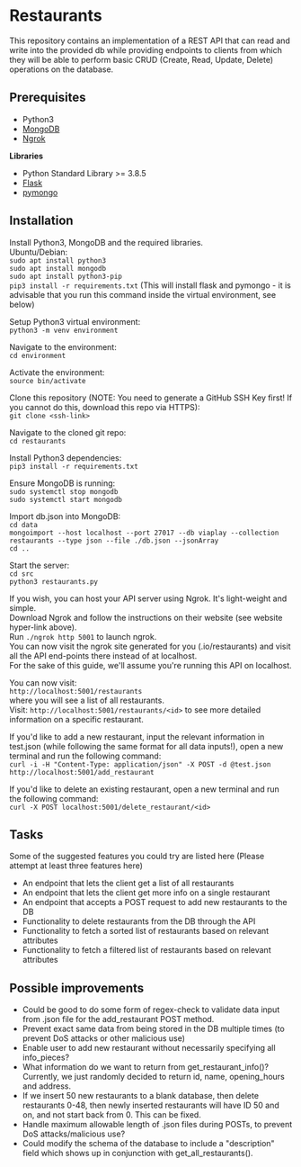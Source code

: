 # Restaurants

This repository contains an implementation of a REST API that can read and write into the provided db while providing endpoints to clients from which they will be able to perform basic CRUD (Create, Read, Update, Delete) operations on the database. 

## Prerequisites

* Python3
* [MongoDB](https://www.mongodb.com/)
* [Ngrok](https://ngrok.com/)

**Libraries**

* Python Standard Library >= 3.8.5
* [Flask](https://pypi.org/project/Flask/)
* [pymongo](https://pypi.org/project/pymongo/)

## Installation

Install Python3, MongoDB and the required libraries. <br>
Ubuntu/Debian: <br>
`sudo apt install python3` <br>
`sudo apt install mongodb` <br>
`sudo apt install python3-pip` <br>
`pip3 install -r requirements.txt` (This will install flask and pymongo - it is advisable that you run this command inside the virtual environment, see below)

Setup Python3 virtual environment: <br>
`python3 -m venv environment`

Navigate to the environment: <br>
`cd environment`

Activate the environment: <br>
`source bin/activate`

Clone this repository (NOTE: You need to generate a GitHub SSH Key first! If you cannot do this, download this repo via HTTPS): <br>
`git clone <ssh-link>`

Navigate to the cloned git repo: <br>
`cd restaurants`

Install Python3 dependencies: <br>
`pip3 install -r requirements.txt`

Ensure MongoDB is running: <br>
`sudo systemctl stop mongodb` <br>
`sudo systemctl start mongodb`

Import db.json into MongoDB: <br>
`cd data` <br>
`mongoimport --host localhost --port 27017 --db viaplay --collection restaurants --type json --file ./db.json --jsonArray` <br>
`cd ..`

Start the server: <br>
`cd src` <br>
`python3 restaurants.py`

If you wish, you can host your API server using Ngrok. It's light-weight and simple. <br>
Download Ngrok and follow the instructions on their website (see website hyper-link above). <br>
Run `./ngrok http 5001` to launch ngrok. <br>
You can now visit the ngrok site generated for you (<hash>.io/restaurants) and visit all the API end-points there instead of at localhost. <br>
For the sake of this guide, we'll assume you're running this API on localhost.

You can now visit: <br>
`http://localhost:5001/restaurants` <br>
where you will see a list of all restaurants. <br>
Visit: `http://localhost:5001/restaurants/<id>` to see more detailed information on a specific restaurant. <br>

If you'd like to add a new restaurant, input the relevant information in test.json (while following the same format for all data inputs!), open a new terminal and run the following command: <br>
`curl -i -H "Content-Type: application/json" -X POST -d @test.json http://localhost:5001/add_restaurant`

If you'd like to delete an existing restaurant, open a new terminal and run the following command: <br>
`curl -X POST localhost:5001/delete_restaurant/<id>`

## Tasks
Some of the suggested features you could try are listed here (Please attempt at least three features here)
* An endpoint that lets the client get a list of all restaurants 
* An endpoint that lets the client get more info on a single restaurant
* An endpoint that accepts a POST request to add new restaurants to the DB
* Functionality to delete restaurants from the DB through the API
* Functionality to fetch a sorted list of restaurants based on relevant attributes
* Functionality to fetch a filtered list of restaurants based on relevant attributes

## Possible improvements

* Could be good to do some form of regex-check to validate data input from .json file for the add_restaurant POST method.
* Prevent exact same data from being stored in the DB multiple times (to prevent DoS attacks or other malicious use)
* Enable user to add new restaurant without necessarily specifying all info_pieces?
* What information do we want to return from get_restaurant_info()? Currently, we just randomly decided to return id, name, opening_hours and address.
* If we insert 50 new restaurants to a blank database, then delete restaurants 0-48, then newly inserted restaurants will have ID 50 and on, and not start back from 0. This can be fixed.
* Handle maximum allowable length of .json files during POSTs, to prevent DoS attacks/malicious use?
* Could modify the schema of the database to include a "description" field which shows up in conjunction with get_all_restaurants().